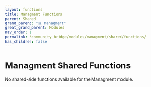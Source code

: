 ```yaml
---
layout: functions
title: Managment Functions
parent: Shared
grand_parent: "📊 Managment"
great_grand_parent: Modules
nav_order: 1
permalink: /community_bridge/modules/managment/shared/functions/
has_children: false
---
```


# Managment Shared Functions
No shared-side functions available for the Managment module.
